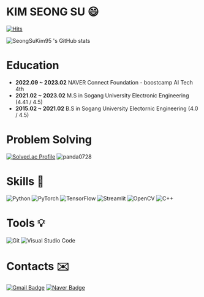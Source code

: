# KIM SEONG SU :smile:
[![Hits](https://hits.seeyoufarm.com/api/count/incr/badge.svg?url=https%3A%2F%2Fgithub.com%2FSeongSuKim95&count_bg=%2379C83D&title_bg=%23555555&icon=&icon_color=%23E7E7E7&title=hits&edge_flat=false)](https://hits.seeyoufarm.com)
 
![SeongSuKim95 's GitHub stats](https://github-readme-stats.vercel.app/api?username=SeongSuKim95&show_icons=true&theme=radical)

# Education
- **2022.09 ~ 2023.02** NAVER Connect Foundation - boostcamp AI Tech 4th
- **2021.02 ~ 2023.02** M.S in Sogang University Electronic Engineering (4.41 / 4.5)
- **2015.02 ~ 2021.02** B.S in Sogang University Electornic Engineering (4.0 / 4.5)

# Problem Solving
[![Solved.ac Profile](http://mazassumnida.wtf/api/generate_badge?boj=panda0728)](https://solved.ac/panda0728)
![panda0728](http://mazandi.herokuapp.com/api?handle=panda0728&theme=dark)

# Skills :star2:
![Python](https://img.shields.io/badge/Python-3776AB.svg?&style=for-the-badge&logo=Python&logoColor=white)
![PyTorch](https://img.shields.io/badge/PyTorch-EE4C2C.svg?&style=for-the-badge&logo=PyTorch&logoColor=white)
![TensorFlow](https://img.shields.io/badge/TensorFlow-FF6F00.svg?&style=for-the-badge&logo=TensorFlow&logoColor=white)
![Streamlit](https://img.shields.io/badge/Streamlit-FF4B4B.svg?&style=for-the-badge&logo=Streamlit&logoColor=white)
![OpenCV](https://img.shields.io/badge/OpenCV-5C3EE8.svg?&style=for-the-badge&logo=OpenCV&logoColor=white)
![C++](https://img.shields.io/badge/C++-00599C.svg?&style=for-the-badge&logo=C++&logoColor=white)

# Tools :bulb:

![Git](https://img.shields.io/badge/Git-F05032.svg?&style=for-the-badge&logo=Git&logoColor=white)
![Visual Studio Code](https://img.shields.io/badge/Visual%20Studio%20Code-007ACC.svg?&style=for-the-badge&logo=Visual%20Studio%20Code&logoColor=white)

# Contacts :envelope:

[![Gmail Badge](https://img.shields.io/badge/Gmail-d14836?style=flat-square&logo=Gmail&logoColor=white&link=mailto:ifpanda0728@gmail.com)](mailto:ifpanda0728@gmail.com)
[![Naver Badge](https://img.shields.io/badge/Naver-03C75A?style=flat-square&logo=Naver&logoColor=white&link=mailto:pand_a@naver.com)](mailto:pand_a@naver.com)
